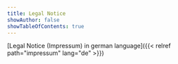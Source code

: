 ```yaml
---
title: Legal Notice
showAuthor: false
showTableOfContents: true
---
```


[Legal Notice (Impressum) in german language]({{< relref path="impressum" lang="de" >}})